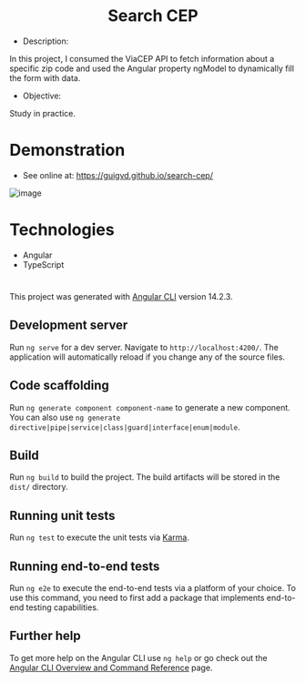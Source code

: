 <h1 align="center">Search CEP</h1> 

- Description:

In this project, I consumed the ViaCEP API to fetch information about a specific zip code and used the Angular property ngModel to dynamically fill the form with data.

- Objective:

Study in practice.

# Demonstration

- See online at: https://guigvd.github.io/search-cep/

![image](https://user-images.githubusercontent.com/100156111/204809154-e3405d7c-5105-4055-afee-4fcf7d86cf66.png)

# Technologies

- Angular
- TypeScript

#

This project was generated with [Angular CLI](https://github.com/angular/angular-cli) version 14.2.3.

## Development server

Run `ng serve` for a dev server. Navigate to `http://localhost:4200/`. The application will automatically reload if you change any of the source files.

## Code scaffolding

Run `ng generate component component-name` to generate a new component. You can also use `ng generate directive|pipe|service|class|guard|interface|enum|module`.

## Build

Run `ng build` to build the project. The build artifacts will be stored in the `dist/` directory.

## Running unit tests

Run `ng test` to execute the unit tests via [Karma](https://karma-runner.github.io).

## Running end-to-end tests

Run `ng e2e` to execute the end-to-end tests via a platform of your choice. To use this command, you need to first add a package that implements end-to-end testing capabilities.

## Further help

To get more help on the Angular CLI use `ng help` or go check out the [Angular CLI Overview and Command Reference](https://angular.io/cli) page.
